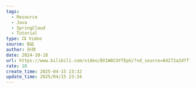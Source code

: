 ```yaml
---
tags:
  - Resource
  - Java
  - SpringCloud
  - Tutorial
type: 📺 Video
source: B站
author: 孙帅
date: 2024-10-18
url: https://www.bilibili.com/video/BV1W8CUYfEpU/?vd_source=84272a2d7f72158b38778819be5bc6ad&p=5&spm_id_from=333.788.videopod.episodes
rate: 10
create_time: 2025-04-15 23:32
update_time: 2025/04/15 23:34
---
```

